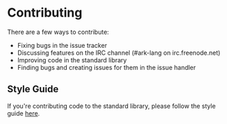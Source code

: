 # Contributing
There are a few ways to contribute:

* Fixing bugs in the issue tracker
* Discussing features on the IRC channel (#ark-lang on irc.freenode.net)
* Improving code in the standard library
* Finding bugs and creating issues for them in the issue handler

## Style Guide
If you're contributing code to the standard library, please follow the 
style guide [here](/STYLEGUIDE.md).